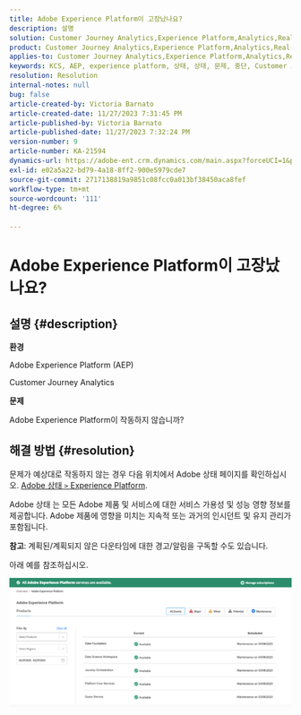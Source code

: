 ```yaml
---
title: Adobe Experience Platform이 고장났나요?
description: 설명
solution: Customer Journey Analytics,Experience Platform,Analytics,Real-Time Customer Data Platform
product: Customer Journey Analytics,Experience Platform,Analytics,Real-Time Customer Data Platform
applies-to: Customer Journey Analytics,Experience Platform,Analytics,Real-Time Customer Data Platform
keywords: KCS, AEP, experience platform, 상태, 상태, 문제, 중단, Customer Journey Analytics, experience platform 중단
resolution: Resolution
internal-notes: null
bug: false
article-created-by: Victoria Barnato
article-created-date: 11/27/2023 7:31:45 PM
article-published-by: Victoria Barnato
article-published-date: 11/27/2023 7:32:24 PM
version-number: 9
article-number: KA-21594
dynamics-url: https://adobe-ent.crm.dynamics.com/main.aspx?forceUCI=1&pagetype=entityrecord&etn=knowledgearticle&id=0dd14f98-5b8d-ee11-8179-6045bd006b3d
exl-id: e02a5a22-bd79-4a18-8ff2-900e5979cde7
source-git-commit: 2717138819a9851c08fcc0a013bf38450aca8fef
workflow-type: tm+mt
source-wordcount: '111'
ht-degree: 6%

---
```


# Adobe Experience Platform이 고장났나요?

## 설명 {#description}


<b>환경</b>

Adobe Experience Platform (AEP)

Customer Journey Analytics

<b>문제</b>

Adobe Experience Platform이 작동하지 않습니까?


## 해결 방법 {#resolution}


문제가 예상대로 작동하지 않는 경우 다음 위치에서 Adobe 상태 페이지를 확인하십시오. [Adobe 상태 `>`  Experience Platform](https://status.adobe.com/cloud/experience_platform#/).

Adobe 상태 는 모든 Adobe 제품 및 서비스에 대한 서비스 가용성 및 성능 영향 정보를 제공합니다. Adobe 제품에 영향을 미치는 지속적 또는 과거의 인시던트 및 유지 관리가 포함됩니다.

<b>참고</b>: 계획된/계획되지 않은 다운타임에 대한 경고/알림을 구독할 수도 있습니다.

아래 예를 참조하십시오.

![](assets/dc4ebf6a-94b6-ed11-83fe-6045bd006a22.png)
